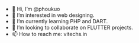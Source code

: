 - 👋 Hi, I’m @phoukuo
- 👀 I’m interested in web designing.
- 🌱 I’m currently learning PHP and DART.
- 💞️ I’m looking to collaborate on FLUTTER projects.
- 📫 How to reach me: vitechs.in

<!---
phoukuo/phoukuo is a ✨ special ✨ repository because its `README.md` (this file) appears on your GitHub profile.
You can click the Preview link to take a look at your changes.
--->
